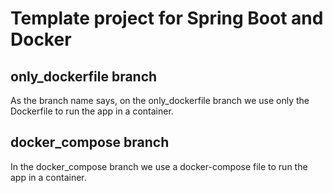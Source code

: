 # Template project for Spring Boot and Docker

## only_dockerfile branch

As the branch name says, on the only_dockerfile branch we use only the Dockerfile to run the app in a container.

## docker_compose branch

In the docker_compose branch we use a docker-compose file to run the app in a container.
